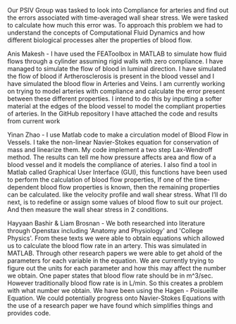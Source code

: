 Our PSIV Group was tasked to look into Compliance for arteries and find out the errors associated with time-averaged wall shear stress. We were tasked to calculate how much this error was. To approach this problem we had to understand the concepts of Computational Fluid Dynamics and how different biological processes alter the properties of blood flow. 

Anis Makesh - I have used the FEAToolbox in MATLAB to simulate how fluid flows through a cylinder assuming rigid walls with zero compliance. I have managed to simulate the flow of blood in luminal direction. I have simulated the flow of blood if Artherosclerosis is present in the blood vessel and I have simulated the blood flow in Arteries and Veins. I am currently working on trying to model arteries with compliance and calculate the error present between these different properties. I intend to do this by inputting a softer material at the edges of the blood vessel to model the compliant properties of arteries. In the GitHub repository I have attached the code and results from current work

Yinan Zhao - I use Matlab code to make a circulation model of Blood Flow in Vessels. I take the non-linear Navier-Stokes equation for conservation of mass and linearize them. My code implement a two step Lax-Wendroff method. The results can tell me how pressure affects area and flow of a blood vessel and it models the compliance of ateries. I also find a tool in Matlab called Graphical User Interface (GUI), this functions have been used to perform the calculation of blood flow properties, If one of the time-dependent blood flow properties is known, then the remaining properties can be calculated. like the velocity profile and wall shear stress. What I’ll do next, is to redefine or assign some values of blood flow to suit our project. And then measure the wall shear stress in 2 conditions.

Hayyaan Bashir & Liam Brosnan - We both researched into literature through Openstax including 'Anatomy and Physiology' and 'College Physics'. From these texts we were able to obtain equations which allowed us to calculate the blood flow rate in an artery. This was simulated in MATLAB. Through other research papers we were able to get ahold of the parameters for each variable in the equation. We are currently trying to figure out the units for each parameter and how this may affect the number we obtain. One paper states that blood flow rate should be in m^3/sec. However traditionally blood flow rate is in L/min. So this creates a problem with what number we obtain. We have been using the Hagen - Poisueille Equation. We could potentially progress onto Navier-Stokes Equations with the use of a research paper we have found which simplifies things and provides code.
